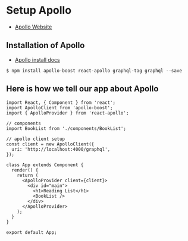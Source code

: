 # Setup Apollo
* [Apollo Website](https://www.apollographql.com/docs/react/)

## Installation of Apollo
* [Apollo install docs](https://www.apollographql.com/docs/react/essentials/get-started.html)

`$ npm install apollo-boost react-apollo graphql-tag graphql --save`

## Here is how we tell our app about Apollo

```
import React, { Component } from 'react';
import ApolloClient from 'apollo-boost';
import { ApolloProvider } from 'react-apollo';

// components
import BookList from './components/BookList';

// apollo client setup
const client = new ApolloClient({
  uri: 'http://localhost:4000/graphql',
});

class App extends Component {
  render() {
    return (
      <ApolloProvider client={client}>
        <div id="main">
          <h1>Reading List</h1>
          <BookList />
        </div>
      </ApolloProvider>
    );
  }
}

export default App;
```



